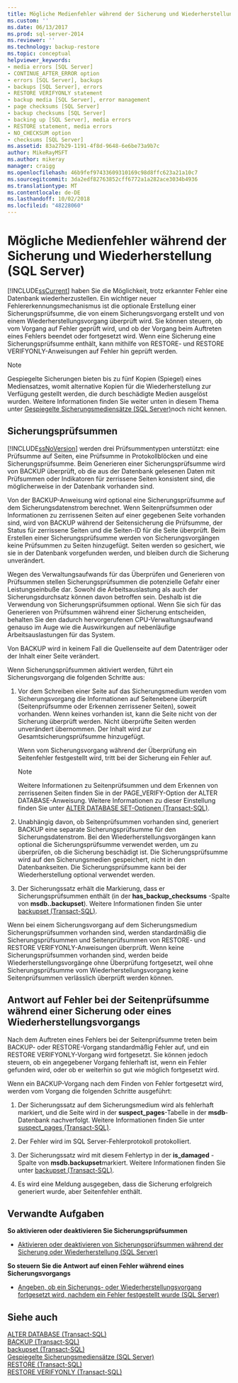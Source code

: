 ```yaml
---
title: Mögliche Medienfehler während der Sicherung und Wiederherstellung (SQL Server) | Microsoft-Dokumentation
ms.custom: ''
ms.date: 06/13/2017
ms.prod: sql-server-2014
ms.reviewer: ''
ms.technology: backup-restore
ms.topic: conceptual
helpviewer_keywords:
- media errors [SQL Server]
- CONTINUE_AFTER_ERROR option
- errors [SQL Server], backups
- backups [SQL Server], errors
- RESTORE VERIFYONLY statement
- backup media [SQL Server], error management
- page checksums [SQL Server]
- backup checksums [SQL Server]
- backing up [SQL Server], media errors
- RESTORE statement, media errors
- NO_CHECKSUM option
- checksums [SQL Server]
ms.assetid: 83a27b29-1191-4f8d-9648-6e6be73a9b7c
author: MikeRayMSFT
ms.author: mikeray
manager: craigg
ms.openlocfilehash: 46b9fef97433609310169c98d8ffc623a21a10c7
ms.sourcegitcommit: 3da2edf82763852cff6772a1a282ace3034b4936
ms.translationtype: MT
ms.contentlocale: de-DE
ms.lasthandoff: 10/02/2018
ms.locfileid: "48228060"
---
```

# <a name="possible-media-errors-during-backup-and-restore-sql-server"></a>Mögliche Medienfehler während der Sicherung und Wiederherstellung (SQL Server)
  [!INCLUDE[ssCurrent](../../includes/sscurrent-md.md)] haben Sie die Möglichkeit, trotz erkannter Fehler eine Datenbank wiederherzustellen. Ein wichtiger neuer Fehlererkennungsmechanismus ist die optionale Erstellung einer Sicherungsprüfsumme, die von einem Sicherungsvorgang erstellt und von einem Wiederherstellungsvorgang überprüft wird. Sie können steuern, ob vom Vorgang auf Fehler geprüft wird, und ob der Vorgang beim Auftreten eines Fehlers beendet oder fortgesetzt wird. Wenn eine Sicherung eine Sicherungsprüfsumme enthält, kann mithilfe von RESTORE- und RESTORE VERIFYONLY-Anweisungen auf Fehler hin geprüft werden.  
  
> [!NOTE]  
>  Gespiegelte Sicherungen bieten bis zu fünf Kopien (Spiegel) eines Mediensatzes, womit alternative Kopien für die Wiederherstellung zur Verfügung gestellt werden, die durch beschädigte Medien ausgelöst wurden. Weitere Informationen finden Sie weiter unten in diesem Thema unter [Gespiegelte Sicherungsmediensätze &#40;SQL Server&#41;](mirrored-backup-media-sets-sql-server.md)noch nicht kennen.  
  
  
  
##  <a name="BckChecksums"></a> Sicherungsprüfsummen  
 [!INCLUDE[ssNoVersion](../../includes/ssnoversion-md.md)] werden drei Prüfsummentypen unterstützt: eine Prüfsumme auf Seiten, eine Prüfsumme in Protokollblöcken und eine Sicherungsprüfsumme. Beim Generieren einer Sicherungsprüfsumme wird von BACKUP überprüft, ob die aus der Datenbank gelesenen Daten mit Prüfsummen oder Indikatoren für zerrissene Seiten konsistent sind, die möglicherweise in der Datenbank vorhanden sind.  
  
 Von der BACKUP-Anweisung wird optional eine Sicherungsprüfsumme auf dem Sicherungsdatenstrom berechnet. Wenn Seitenprüfsummen oder Informationen zu zerrissenen Seiten auf einer gegebenen Seite vorhanden sind, wird von BACKUP während der Seitensicherung die Prüfsumme, der Status für zerrissene Seiten und die Seiten-ID für die Seite überprüft. Beim Erstellen einer Sicherungsprüfsumme werden von Sicherungsvorgängen keine Prüfsummen zu Seiten hinzugefügt. Seiten werden so gesichert, wie sie in der Datenbank vorgefunden werden, und bleiben durch die Sicherung unverändert.  
  
 Wegen des Verwaltungsaufwands für das Überprüfen und Generieren von Prüfsummen stellen Sicherungsprüfsummen die potenzielle Gefahr einer Leistungseinbuße dar. Sowohl die Arbeitsauslastung als auch der Sicherungsdurchsatz können davon betroffen sein. Deshalb ist die Verwendung von Sicherungsprüfsummen optional. Wenn Sie sich für das Generieren von Prüfsummen während einer Sicherung entscheiden, behalten Sie den dadurch hervorgerufenen CPU-Verwaltungsaufwand genauso im Auge wie die Auswirkungen auf nebenläufige Arbeitsauslastungen für das System.  
  
 Von BACKUP wird in keinem Fall die Quellenseite auf dem Datenträger oder der Inhalt einer Seite verändert.  
  
 Wenn Sicherungsprüfsummen aktiviert werden, führt ein Sicherungsvorgang die folgenden Schritte aus:  
  
1.  Vor dem Schreiben einer Seite auf das Sicherungsmedium werden vom Sicherungsvorgang die Informationen auf Seitenebene überprüft (Seitenprüfsumme oder Erkennen zerrissener Seiten), soweit vorhanden. Wenn keines vorhanden ist, kann die Seite nicht von der Sicherung überprüft werden. Nicht überprüfte Seiten werden unverändert übernommen. Der Inhalt wird zur Gesamtsicherungsprüfsumme hinzugefügt.  
  
     Wenn vom Sicherungsvorgang während der Überprüfung ein Seitenfehler festgestellt wird, tritt bei der Sicherung ein Fehler auf.  
  
    > [!NOTE]  
    >  Weitere Informationen zu Seitenprüfsummen und dem Erkennen von zerrissenen Seiten finden Sie in der PAGE_VERIFY-Option der ALTER DATABASE-Anweisung. Weitere Informationen zu dieser Einstellung finden Sie unter [ALTER DATABASE SET-Optionen &#40;Transact-SQL&#41;](/sql/t-sql/statements/alter-database-transact-sql-set-options).  
  
2.  Unabhängig davon, ob Seitenprüfsummen vorhanden sind, generiert BACKUP eine separate Sicherungsprüfsumme für den Sicherungsdatenstrom. Bei den Wiederherstellungsvorgängen kann optional die Sicherungsprüfsumme verwendet werden, um zu überprüfen, ob die Sicherung beschädigt ist. Die Sicherungsprüfsumme wird auf den Sicherungsmedien gespeichert, nicht in den Datenbankseiten. Die Sicherungsprüfsumme kann bei der Wiederherstellung optional verwendet werden.  
  
3.  Der Sicherungssatz erhält die Markierung, dass er Sicherungsprüfsummen enthält (in der **has_backup_checksums** -Spalte von **msdb..backupset**). Weitere Informationen finden Sie unter [backupset &#40;Transact-SQL&#41;](/sql/relational-databases/system-tables/backupset-transact-sql).  
  
 Wenn bei einem Sicherungsvorgang auf dem Sicherungsmedium Sicherungsprüfsummen vorhanden sind, werden standardmäßig die Sicherungsprüfsummen und Seitenprüfsummen von RESTORE- und RESTORE VERIFYONLY-Anweisungen überprüft. Wenn keine Sicherungsprüfsummen vorhanden sind, werden beide Wiederherstellungsvorgänge ohne Überprüfung fortgesetzt, weil ohne Sicherungsprüfsumme vom Wiederherstellungsvorgang keine Seitenprüfsummen verlässlich überprüft werden können.  
  
## <a name="response-to-page-checksum-errors-during-a-backup-or-restore-operation"></a>Antwort auf Fehler bei der Seitenprüfsumme während einer Sicherung oder eines Wiederherstellungsvorgangs  
 Nach dem Auftreten eines Fehlers bei der Seitenprüfsumme treten beim BACKUP- oder RESTORE-Vorgang standardmäßig Fehler auf, und ein RESTORE VERIFYONLY-Vorgang wird fortgesetzt. Sie können jedoch steuern, ob ein angegebener Vorgang fehlerhaft ist, wenn ein Fehler gefunden wird, oder ob er weiterhin so gut wie möglich fortgesetzt wird.  
  
 Wenn ein BACKUP-Vorgang nach dem Finden von Fehler fortgesetzt wird, werden vom Vorgang die folgenden Schritte ausgeführt:  
  
1.  Der Sicherungssatz auf dem Sicherungsmedium wird als fehlerhaft markiert, und die Seite wird in der **suspect_pages**-Tabelle in der **msdb**-Datenbank nachverfolgt. Weitere Informationen finden Sie unter [suspect_pages &#40;Transact-SQL&#41;](/sql/relational-databases/system-tables/suspect-pages-transact-sql).  
  
2.  Der Fehler wird im SQL Server-Fehlerprotokoll protokolliert.  
  
3.  Der Sicherungssatz wird mit diesem Fehlertyp in der **is_damaged** -Spalte von **msdb.backupset**markiert. Weitere Informationen finden Sie unter [backupset &#40;Transact-SQL&#41;](/sql/relational-databases/system-tables/backupset-transact-sql).  
  
4.  Es wird eine Meldung ausgegeben, dass die Sicherung erfolgreich generiert wurde, aber Seitenfehler enthält.  
  
##  <a name="RelatedTasks"></a> Verwandte Aufgaben  
 **So aktivieren oder deaktivieren Sie Sicherungsprüfsummen**  
  
-   [Aktivieren oder deaktivieren von Sicherungsprüfsummen während der Sicherung oder Wiederherstellung &#40;SQL Server&#41;](enable-or-disable-backup-checksums-during-backup-or-restore-sql-server.md)  
  
 **So steuern Sie die Antwort auf einen Fehler während eines Sicherungsvorgangs**  
  
-   [Angeben, ob ein Sicherungs- oder Wiederherstellungsvorgang fortgesetzt wird, nachdem ein Fehler festgestellt wurde &#40;SQL Server&#41;](specify-if-backup-or-restore-continues-or-stops-after-error.md)  
  
## <a name="see-also"></a>Siehe auch  
 [ALTER DATABASE &#40;Transact-SQL&#41;](/sql/t-sql/statements/alter-database-transact-sql)   
 [BACKUP &#40;Transact-SQL&#41;](/sql/t-sql/statements/backup-transact-sql)   
 [backupset &#40;Transact-SQL&#41;](/sql/relational-databases/system-tables/backupset-transact-sql)   
 [Gespiegelte Sicherungsmediensätze &#40;SQL Server&#41;](mirrored-backup-media-sets-sql-server.md)   
 [RESTORE &#40;Transact-SQL&#41;](/sql/t-sql/statements/restore-statements-transact-sql)   
 [RESTORE VERIFYONLY &#40;Transact-SQL&#41;](/sql/t-sql/statements/restore-statements-verifyonly-transact-sql)  
  
  
